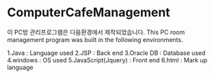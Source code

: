 # ComputerCafeManagement

이 PC방 관리프로그램은 다음환경에서 제작되었습니다.
This PC room management program was built in the following environments.

1.Java : Language used
2.JSP : Back end
3.Oracle DB : Database used
4.windows : OS used
5.JavaScript(Jquery) : Front end
6.html : Mark up language
